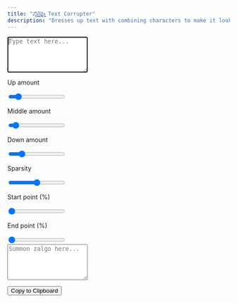 ```yaml
---
title: "Z̥̖̩᷃᷁ͅa͇̭͡l̮᷂̕g̢̻̎͐o̴̢͖̬ Text Corrupter"
description: "Dresses up text with combining characters to make it look <span class='accent'>corrupted</span>.<br>The term <span class='accent'>zalgo</span> is coined from <a href='http://stackoverflow.com/questions/1732348/regex-match-open-tags-except-xhtml-self-contained-tags/1732454#1732454'>this StackOverflow post</a>."
---
```


<link rel='stylesheet' href='/assets/css/zalgo.css'>

<form>
  <textarea id='input' rows='5' autofocus placeholder='Type text here...' oninput='update()'></textarea>
  <div id='sliders'>
    <div class='center'>
      <p>Up amount</p>
      <input id='fuck up' type='range' name='fuck up' value='4' min='0' max='30' oninput='update()'>
    </div>
    <div class='center'>
      <p>Middle amount</p>
      <input id='fuck mid' type='range' name='fuck mid' value='2' min='0' max='24' oninput='update()'>
    </div>
    <div class='center'>
      <p>Down amount</p>
      <input id='fuck down' type='range' name='fuck down' value='6' min='0' max='30' oninput='update()'>
    </div>
    <div class='center'>
      <p>Sparsity</p>
      <input id='fuckiness' type='range' name='fuckiness' value='0.5' min='0' max='1' step='0.01' oninput='update()'>
    </div>
    <div class='center'>
      <p>Start point (%)</p>
      <input id='start fuck' type='range' name='start fuck' value='0' min='0' max='1' step='0.01' oninput='update()'>
    </div>
    <div class='center'>
      <p>End point (%)</p>
      <input id='end fuck' type='range' name='end fuck' value='0' min='0' max='1' step='0.01' oninput='update()'>
    </div>
    <div class='center' style='display: none'>
      <p>Attack</p>
      <input id='power fuck' type='range' name='power fuck' value='1' min='1' max='10' step='0.01' oninput='update()'>
    </div>
  </div>
  <textarea id='output' rows='5' readonly placeholder='Summon zalgo here...'></textarea>
</form>

<div style="width: 100%" class="center">
  <button style='margin-bottom: 0' class="btn" type='button' onclick='copy()'>Copy to Clipboard</button>
</div>

<script>
var input = document.getElementById('input')
var output = document.getElementById('output')
var fuckUp = document.getElementById('fuck up')
var fuckMid = document.getElementById('fuck mid')
var fuckDown = document.getElementById('fuck down')
var fuckiness = document.getElementById('fuckiness')
var startFuck = document.getElementById('start fuck')
var endFuck = document.getElementById('end fuck')
var powerFuck = document.getElementById('power fuck')
var tooltip = document.getElementById('tooltip')

var topChar = [768, 769, 770, 771, 772, 773, 774, 775, 776,
777, 778, 779, 780, 781, 782, 783, 784, 785, 786, 787, 788,
794, 829, 830, 831, 832, 833, 834, 835, 836, 838, 842, 843,
844, 848, 849, 850, 855, 859, 867, 868, 869, 870, 871, 872,
873, 874, 875, 876, 877, 878, 879, 7616, 7617, 7619, 7620,
7621, 7622, 7623, 7624, 7625, 7678]
var middleChar = [789, 795, 801, 802, 807, 808, 820, 821,
822, 823, 824, 856, 860, 861, 862, 863, 864, 865, 866,
65056, 65057, 65058, 65059, 1161]
var bottomChar = [790, 791, 792, 793, 796, 797, 798, 799,
800, 803, 804, 805, 806, 809, 810, 811, 812, 813, 814, 815,
816, 817, 818, 819, 825, 826, 827, 828, 837, 839, 840, 841,
845, 846, 851, 852, 853, 854, 857, 858, 7618, 7626, 7679]
// 847 is invisible, 8432 is too prominent (mid)

var timer

function random (min, max) {
  return Math.floor(Math.random() * (max - min + 1)) + min
}
function randomArray (array) {
  return array[Math.floor((Math.random()*array.length))]
}

function copy () {
  output.select()
  output.setSelectionRange(0, 99999)
  document.execCommand('copy')
  window.getSelection().removeAllRanges();

  tooltip.classList.add('active')
  clearTimeout(timer)
  timer = setTimeout(function(){tooltip.classList.remove('active')}, 1150)
}

function modifier(val, pos) {
  var inLen = input.value.length
  if (pos < inLen * startFuck.value) {
    val = 0
  } else if (pos < inLen * endFuck.value) {
    var len = inLen * endFuck.value - inLen * startFuck.value
    pos -= inLen * startFuck.value
    val *= Math.pow(pos / len, powerFuck.value)
  }
  val -= random(0, fuckiness.value * val)
  if (Math.random() > val) {
    val = 0
  }
  return val
}

function update() {
  if (endFuck.value == 0) { powerFuck.parentElement.style.display = 'none' }
  else { powerFuck.parentElement.style.display = 'inline-flex' }

  var edit = '';
  for (var i = 0; i < input.value.length; ++i) {
    edit += input.value[i]
    var val = modifier(fuckUp.value, i)
    for (var j = 0; j < val; ++j) {
      edit += String.fromCharCode(randomArray(topChar))
    }
    var used = [] // To prevent duplicates
    val = modifier(fuckMid.value, i)
    for (var j = 0; j < val; ++j) {
      var nextChar = randomArray(middleChar)
      while (used.indexOf(nextChar) != -1) {
        nextChar = randomArray(middleChar)
      }
      used.push(nextChar)
      edit += String.fromCharCode(nextChar)
    }
    val = modifier(fuckDown.value, i)
    for (var j = 0; j < val; ++j) {
      edit += String.fromCharCode(randomArray(bottomChar))
    }
  }
  output.value = edit
}

var rangeInputs = document.querySelectorAll('input[type="range"]')

function handleInputChange(e) {
  let target = e.target
  var min = target.min
  var max = target.max
  var val = target.value
  
  target.style.backgroundSize = (val - min) * 100 / (max - min) + '% 100%'
}

rangeInputs.forEach(input => {
  input.addEventListener('input', handleInputChange)
  handleInputChange({target: input})
})
</script>
